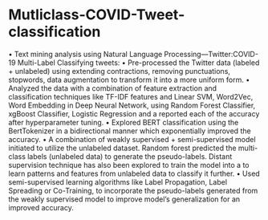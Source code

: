 # Mutliclass-COVID-Tweet-classification

• Text mining analysis using Natural Language Processing—Twitter:COVID-19 Multi-Label Classifying tweets:
• Pre-processed the Twitter data (labeled + unlabeled) using extending contractions, removing punctuations, stopwords, data
augmentation to transform it into a more uniform form.
• Analyzed the data with a combination of feature extraction and classification techniques like TF-IDF features and Linear
SVM, Word2Vec, Word Embedding in Deep Neural Network, using Random Forest Classifier, xgBoost Classifier,
Logistic Regression and a reported each of the accuracy after hyperparameter tuning.
• Explored BERT classification using the BertTokenizer in a bidirectional manner which exponentially improved the accuracy.
• A combination of weakly supervised + semi-supervised model initiated to utilize the unlabeled dataset. Random forest
predicted the multi-class labels (unlabeled data) to generate the pseudo-labels. Distant supervision technique has also been
explored to train the model into a to learn patterns and features from unlabeled data to classify it further.
• Used semi-supervised learning algorithms like Label Propagation, Label Spreading or Co-Training, to incorporate the
pseudo-labels generated from the weakly supervised model to improve model’s generalization for an improved accuracy.
